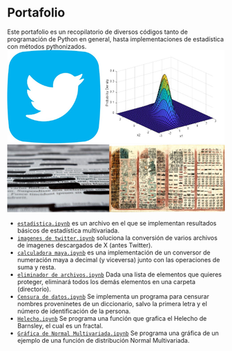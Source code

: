 # Portafolio
Este portafolio es un recopilatorio de diversos códigos tanto de programación de Python en general, hasta implementaciones de estadística con métodos pythonizados.
![](/otros/image.jpg)
![](/otros/image%20(3).png)


* [`estadistica.ipynb`](estadistica.ipynb) es un archivo en el que se implementan resultados básicos de estadística multivariada.
* [`imagenes de twitter.ipynb`](./imagenes%20de%20twitter.ipynb) soluciona la conversión de varios archivos de imagenes descargados de X (antes Twitter).
* [`calculadora maya.ipynb`](./calculadora%20maya.ipynb) es una implementación de un conversor de numeración maya a decimal (y viceversa) junto con las operaciones de suma y resta.
* [`eliminador de archivos.ipynb`](./eliminador%20de%20archivos.ipynb) Dada una lista de elementos que quieres proteger, eliminará todos los demás elementos en una carpeta (directorio).
* [`Censura de datos.ipynb`](./Censura%20de%20datos.ipynb) Se implementa un programa para censurar nombres proveninetes de un diccionario, salvo la primera letra y el número de identificación de la persona.
* [`Helecho.ipynb`](./Helecho.ipynb) Se programa una función que grafica el Helecho de Barnsley, el cual es un fractal.
* [`Gráfica de Normal Multivariada.ipynb`](Gráfica%20de%20Normal%20Multivariada.ipynb) Se programa una gráfica de un ejemplo de una función de distribución Normal Multivariada.


